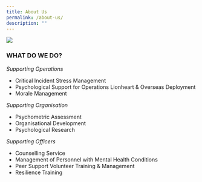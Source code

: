 ```yaml
---
title: About Us
permalink: /about-us/
description: ""
---
```




![](/images/AboutEBSC2.png)

### **WHAT DO WE DO?**

*Supporting Operations*
* Critical Incident Stress Management
* Psychological Support for Operations Lionheart & Overseas Deployment
* Morale Management

*Supporting Organisation*
* Psychometric Assessment
* Organisational Development
* Psychological Research 

*Supporting Officers*
* Counselling Service
* Management of Personnel with Mental Health Conditions
* Peer Support Volunteer Training & Management
* Resilience Training